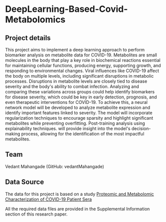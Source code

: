 # DeepLearning-Based-Covid-Metabolomics



## Project details
This project aims to implement a deep learning approach to perform biomarker analysis on metabolite data for COVID-19. Metabolites are small molecules in the body that play a key role in biochemical reactions essential for maintaining cellular functions, producing energy, supporting growth, and responding to environmental changes. Viral influences like COVID-19 affect the body on multiple levels, including significant disruptions in metabolic processes. Disruptions in metabolite levels are closely tied to disease severity and the body's ability to combat infection. Analyzing and comparing these variations across groups could help identify biomarkers for disease severity, which could be key in early detection, prognosis, and even therapeutic interventions for COVID-19.
To achieve this, a neural network model will be developed to analyze metabolite expression and identify important features linked to severity. The model will incorporate regularization techniques to encourage sparsity and highlight significant metabolites while preventing overfitting. Post-training analysis using explainability techniques. will provide insight into the model's decision-making process, allowing for the identification of the most impactful metabolites.

## Team
Vedant Mahangade (GitHub: vedantMahangade)

## Data Source
The data for this project is based on a study 
[Proteomic and Metabolomic Characterization of COVID-19 Patient Sera](https://www.cell.com/cell/fulltext/S0092-8674(20)30627-9?_returnURL=https%3A%2F%2Flinkinghub.elsevier.com%2Fretrieve%2Fpii%2FS0092867420306279%3Fshowall%3Dtrue)

All the required data files are provided in the Supplemental Information section of this research paper.
